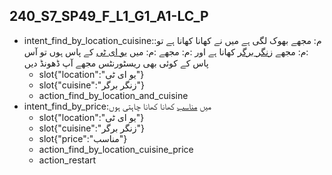 ## 240_S7_SP49_F_L1_G1_A1-LC_P
* intent_find_by_location_cuisine::م: مجھے بھوک لگی ہے میں نے کھانا کھانا ہے تو :م: مجھے [زنگر برگر](cuisine) کھانا ہے اور :م: مجھے :م: میں [یو ای ٹی](location) کے پاس ہوں تو آس پاس کے کوئی بھی ریسٹورنٹس مجھے آپ ڈھونڈ دیں
	- slot{"location":"یو ای ٹی"}
	- slot{"cuisine":"زنگر برگر"}
	- action_find_by_location_and_cuisine
* intent_find_by_price:میں [مناسب](price) کھانا کھانا چاہتی ہوں
	- slot{"location":"یو ای ٹی"}
	- slot{"cuisine":"زنگر برگر"}
	- slot{"price":"مناسب"}
	- action_find_by_location_cuisine_price
	- action_restart
